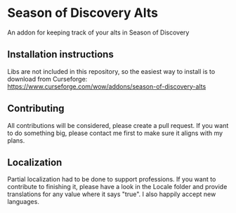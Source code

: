 # Season of Discovery Alts
An addon for keeping track of your alts in Season of Discovery

## Installation instructions
Libs are not included in this repository, so the easiest way to install is to download from Curseforge: https://www.curseforge.com/wow/addons/season-of-discovery-alts

## Contributing
All contributions will be considered, please create a pull request. If you want to do something big, please contact me first to make sure it aligns with my plans.

## Localization
Partial localization had to be done to support professions. If you want to contribute to finishing it, please have a look in the Locale folder and provide translations for any value where it says "true". I also happily accept new languages.
